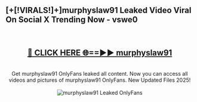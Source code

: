 <h2>[+[!VIRALS!]+]murphyslaw91 Leaked Video Viral On Social X Trending Now - vswe0</h2>
<br>
<div align="center">
<h2><a href="https://libra.edu.pl?murphyslaw91" rel="nofollow">🔴 CLICK HERE 🌐==►► murphyslaw91</a></h2>
<br>
Get murphyslaw91 OnlyFans leaked all content. Now you can access all videos and pictures of murphyslaw91 OnlyFans. New Updated Files 2025!
<br>
<br>
<a href="https://libra.edu.pl?murphyslaw91" rel="nofollow" data-target="animated-image.originalLink"><img src="https://i.ibb.co.com/WyWwxjT/player-gif2.gif" alt="murphyslaw91 Leaked OnlyFans" style="max-width: 100%; display: inline-block;" data-target="animated-image.originalImage"></a>
</div>
<br>